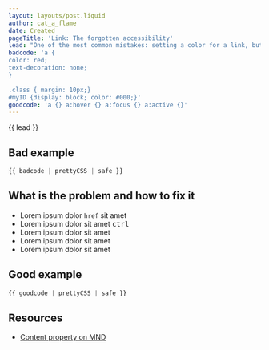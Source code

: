 ```yaml
---
layout: layouts/post.liquid
author: cat_a_flame
date: Created
pageTitle: 'Link: The forgotten accessibility'
lead: "One of the most common mistakes: setting a color for a link, but failing to add :hover, :focus, :active and :visited properties too."
badcode: 'a {
color: red;
text-decoration: none;
}

.class { margin: 10px;}
#myID {display: block; color: #000;}'
goodcode: 'a {} a:hover {} a:focus {} a:active {}'
---
```


<div class="article-section">

{{ lead }}


## Bad example

```css
{{ badcode | prettyCSS | safe }}
```
</div>
<div class="article-section list-section">

## What is the problem and how to fix it

- Lorem ipsum dolor <code>href</code> sit amet
- Lorem ipsum dolor sit amet <kbd>ctrl</kbd>
- Lorem ipsum dolor sit amet
- Lorem ipsum dolor sit amet
- Lorem ipsum dolor sit amet
</div>

<div class="article-section">

## Good example

```css
{{ goodcode | prettyCSS | safe }}
```
</div>

<div class="article-section resources-section">

## Resources
- [Content property on MND](https://developer.mozilla.org/en-US/docs/Web/CSS/content)
</div>